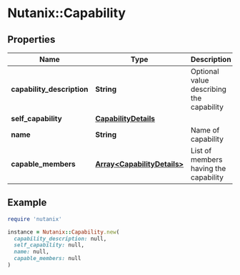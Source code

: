 # Nutanix::Capability

## Properties

| Name | Type | Description | Notes |
| ---- | ---- | ----------- | ----- |
| **capability_description** | **String** | Optional value describing the capability | [optional] |
| **self_capability** | [**CapabilityDetails**](CapabilityDetails.md) |  | [optional] |
| **name** | **String** | Name of capability | [optional] |
| **capable_members** | [**Array&lt;CapabilityDetails&gt;**](CapabilityDetails.md) | List of members having the capability | [optional] |

## Example

```ruby
require 'nutanix'

instance = Nutanix::Capability.new(
  capability_description: null,
  self_capability: null,
  name: null,
  capable_members: null
)
```

